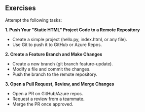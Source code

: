 ## Exercises
Attempt the following tasks:

**1. Push Your "Static HTML" Project Code to a Remote Repository**

-   Create a simple project (hello.py, index.html, or any file).
-   Use Git to push it to GitHub or Azure Repos.

**2. Create a Feature Branch and Make Changes**

-   Create a new branch (git branch feature-update).
-   Modify a file and commit the changes.
-   Push the branch to the remote repository.

**3. Open a Pull Request, Review, and Merge Changes**

-   Open a PR on GitHub/Azure repos.
-   Request a review from a teammate.
-   Merge the PR once approved.